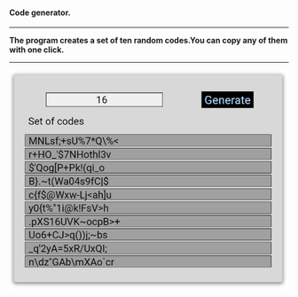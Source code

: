 #### Code generator.
---
__The program creates a set of ten random codes.You can copy any of them with one click.__

---

![img](./img/cgen.jpg)
